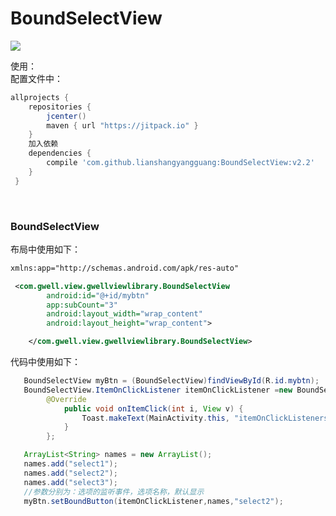 # BoundSelectView #  

[![](https://jitpack.io/v/lianshangyangguang/BoundSelectView.svg)](https://jitpack.io/#lianshangyangguang/BoundSelectView)  

使用：<br>
配置文件中：  
``` groovy
allprojects {
    repositories {
        jcenter()
        maven { url "https://jitpack.io" }
    }                                          
    加入依赖
    dependencies {
        compile 'com.github.lianshangyangguang:BoundSelectView:v2.2'
    }
 }
```
  
### BoundSelectView  
布局中使用如下：

```xml
xmlns:app="http://schemas.android.com/apk/res-auto"

 <com.gwell.view.gwellviewlibrary.BoundSelectView
        android:id="@+id/mybtn"
        app:subCount="3"
        android:layout_width="wrap_content"
        android:layout_height="wrap_content">

    </com.gwell.view.gwellviewlibrary.BoundSelectView>
```
代码中使用如下：

```java
   BoundSelectView myBtn = (BoundSelectView)findViewById(R.id.mybtn);
   BoundSelectView.ItemOnClickListener itemOnClickListener =new BoundSelectView.ItemOnClickListener() {
        @Override
            public void onItemClick(int i, View v) {
                Toast.makeText(MainActivity.this, "itemOnClickListeners "+i, Toast.LENGTH_SHORT).show();
            }
        };

   ArrayList<String> names = new ArrayList();
   names.add("select1");
   names.add("select2");
   names.add("select3");
   //参数分别为：选项的监听事件，选项名称，默认显示
   myBtn.setBoundButton(itemOnClickListener,names,"select2");
  
  ```
